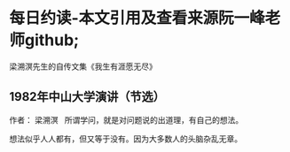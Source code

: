 # 每日约读-本文引用及查看来源阮一峰老师github;

梁溯溟先生的自传文集《我生有涯愿无尽》    
## 1982年中山大学演讲（节选）   
作者： 梁溯溟  
所谓学问，就是对问题说的出道理，有自己的想法。    

想法似乎人人都有，但又等于没有。因为大多数人的头脑杂乱无章。    

